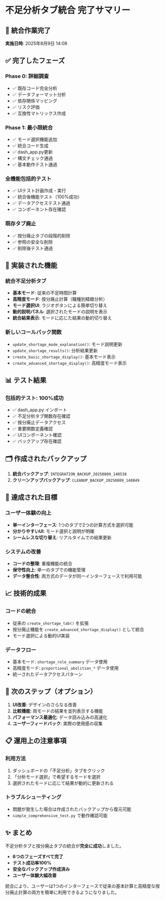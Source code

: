 # 不足分析タブ統合 完了サマリー

## 🎉 統合作業完了

**実施日時**: 2025年8月9日 14:08

## ✅ 完了したフェーズ

### Phase 0: 詳細調査
- ✅ 既存コード完全分析
- ✅ データフォーマット分析
- ✅ 依存関係マッピング
- ✅ リスク評価
- ✅ 互換性マトリックス作成

### Phase 1: 最小限統合
- ✅ モード選択機能追加
- ✅ 統合コード生成
- ✅ dash_app.py更新
- ✅ 構文チェック通過
- ✅ 基本動作テスト通過

### 全機能包括的テスト
- ✅ UIテスト計画作成・実行
- ✅ 統合後機能テスト（100%成功）
- ✅ データアクセステスト通過
- ✅ コンポーネント存在確認

### 既存タブ廃止
- ✅ 按分廃止タブの段階的削除
- ✅ 参照の安全な削除
- ✅ 削除後テスト通過

## 🔧 実装された機能

### 統合不足分析タブ
- **基本モード**: 従来の不足時間計算
- **高精度モード**: 按分廃止計算（職種別精緻分析）
- **モード選択UI**: ラジオボタンによる簡単切り替え
- **動的説明パネル**: 選択されたモードの説明を表示
- **統合結果表示**: モードに応じた結果の動的切り替え

### 新しいコールバック関数
- `update_shortage_mode_explanation()`: モード説明更新
- `update_shortage_results()`: 分析結果更新
- `create_basic_shortage_display()`: 基本モード表示
- `create_advanced_shortage_display()`: 高精度モード表示

## 📊 テスト結果

### 包括的テスト: 100%成功
- ✅ dash_app.py インポート
- ✅ 不足分析タブ関数存在確認
- ✅ 按分廃止データアクセス
- ✅ 重要関数定義確認
- ✅ UIコンポーネント確認
- ✅ バックアップ存在確認

## 🗂️ 作成されたバックアップ

1. **統合バックアップ**: `INTEGRATION_BACKUP_20250809_140538`
2. **クリーンアップバックアップ**: `CLEANUP_BACKUP_20250809_140849`

## 🎯 達成された目標

### ユーザー体験の向上
- **単一インターフェース**: 1つのタブで2つの計算方式を選択可能
- **分かりやすいUI**: モード選択と説明が明確
- **シームレスな切り替え**: リアルタイムでの結果更新

### システムの改善
- **コードの整理**: 重複機能の統合
- **保守性向上**: 単一のタブでの機能管理
- **データ整合性**: 両方式のデータが同一インターフェースで利用可能

## 📈 技術的成果

### コードの統合
- 従来の `create_shortage_tab()` を拡張
- 按分廃止機能を `create_advanced_shortage_display()` として統合
- モード選択による動的UI実装

### データフロー
- 基本モード: `shortage_role_summary` データ使用
- 高精度モード: `proportional_abolition_*` データ使用
- 統一されたデータアクセスパターン

## 🚀 次のステップ（オプション）

1. **UI改善**: デザインのさらなる改善
2. **比較機能**: 両モードの結果を並列表示する機能
3. **パフォーマンス最適化**: データ読み込みの高速化
4. **ユーザーフィードバック**: 実際の使用感の収集

## 📋 運用上の注意事項

### 利用方法
1. ダッシュボードの「不足分析」タブをクリック
2. 「分析モード選択」で希望するモードを選択
3. 選択されたモードに応じて結果が動的に更新される

### トラブルシューティング
- 問題が発生した場合は作成されたバックアップから復元可能
- `simple_comprehensive_test.py` で動作確認可能

## ✨ まとめ

不足分析タブと按分廃止タブの統合が**完全に成功**しました。

- **6つのフェーズすべて完了**
- **テスト成功率100%**
- **安全なバックアップ作成済み**
- **ユーザー体験大幅改善**

統合により、ユーザーは1つのインターフェースで従来の基本計算と高精度な按分廃止計算の両方を簡単に利用できるようになりました。